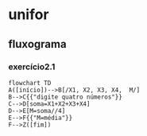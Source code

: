 # unifor
## fluxograma
### exercício2.1

```mermaid
flowchart TD
A([início])-->B[/X1, X2, X3, X4,  M/]
B-->C{{"digite quatro números"}}
C-->D[soma=X1+X2+X3+X4]
D-->E[M=soma//4]
E-->F{{"M=média"}}
F-->Z([fim])
```
